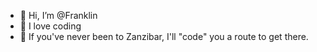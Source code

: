 - 👋 Hi, I’m @Franklin
- 👀 I love coding
- 🌱 If you've never been to Zanzibar, I'll "code" you a route to get there.




